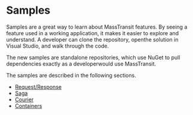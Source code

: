 # Samples

Samples are a great way to learn about MassTransit features. By seeing a feature used in a working application, it makes it easier to explore and understand. A developer can clone the repository, openthe solution in Visual Studio, and walk through the code.

The new samples are standalone repositories, which use NuGet to pull dependencies exactly as a developerwould use MassTransit.

The samples are described in the following sections.

* [Request/Response](request-response.md)
* [Saga](saga.md)
* [Courier](courier.md)
* [Containers](containers.md)